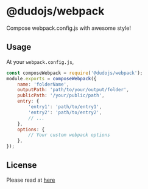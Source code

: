 # @dudojs/webpack
Compose webpack.config.js with awesome style!

## Usage
At your `webpack.config.js`,
```javascript
const composeWebpack = require('@dudojs/webpack');
module.exports = composeWebpack({
    name: 'folderName',
    outputPath: 'path/to/your/output/folder',
    publicPath: '/your/public/path',
    entry: {
        'entry1': 'path/to/entry1',
        'entry2': 'path/to/entry2',
        // ...
    },
    options: {
        // Your custom webpack options
    },
});
```

## License
Please read at [here](./LICENSE.md)

